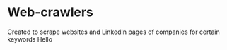 # Web-crawlers
Created to scrape websites and LinkedIn pages of companies for certain keywords
Hello
